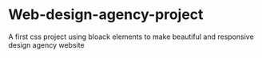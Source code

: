 # Web-design-agency-project
A first css project using bloack elements to make beautiful and responsive design agency website
